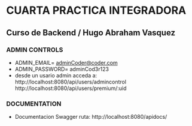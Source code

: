 # CUARTA PRACTICA INTEGRADORA

## Curso de Backend / Hugo Abraham Vasquez

### ADMIN CONTROLS
- ADMIN_EMAIL= adminCoder@coder.com
- ADMIN_PASSWORD= adminCod3r123
- desde un usario admin acceda a:
http://localhost:8080/api/users/admincontrol
http://localhost:8080/api/users/premium/:uid

### DOCUMENTATION
- Documentacion Swagger ruta: http://localhost:8080/apidocs/


